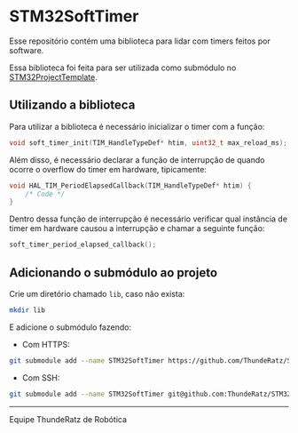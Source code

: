 # STM32SoftTimer

Esse repositório contém uma biblioteca para lidar com timers feitos por software.

Essa biblioteca foi feita para ser utilizada como submódulo no [STM32ProjectTemplate](https://github.com/ThundeRatz/STM32ProjectTemplate).

## Utilizando a biblioteca

Para utilizar a biblioteca é necessário inicializar o timer com a função:

```C
void soft_timer_init(TIM_HandleTypeDef* htim, uint32_t max_reload_ms);
```
Além disso, é necessário declarar a função de interrupção de quando ocorre o overflow do timer em hardware, tipicamente:

```C
void HAL_TIM_PeriodElapsedCallback(TIM_HandleTypeDef* htim) {
    /* Code */
}
```
Dentro dessa função de interrupção é necessário verificar qual instância de timer em hardware causou a interrupção e chamar a seguinte função:

```C
soft_timer_period_elapsed_callback();
```

## Adicionando o submódulo ao projeto

Crie um diretório chamado `lib`, caso não exista:

```bash
mkdir lib
```
E adicione o submódulo fazendo:

* Com HTTPS:
```bash
git submodule add --name STM32SoftTimer https://github.com/ThundeRatz/STM32SoftTimer.git lib/STM32SoftTimer
```

* Com SSH:
```bash
git submodule add --name STM32SoftTimer git@github.com:ThundeRatz/STM32SoftTimer.git lib/STM32SoftTimer
```

---------------------

Equipe ThundeRatz de Robótica

